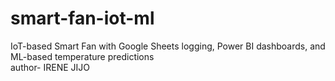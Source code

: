 # smart-fan-iot-ml
IoT-based Smart Fan with Google Sheets logging, Power BI dashboards, and ML-based temperature predictions
<br>
author- IRENE JIJO
